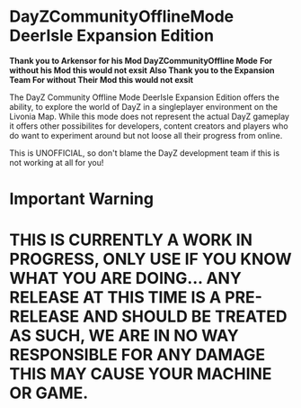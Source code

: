 # DayZCommunityOfflineMode DeerIsle Expansion Edition

**Thank you to Arkensor for his Mod DayZCommunityOffline Mode**
**For without his Mod this would not exsit** 
**Also Thank you to the Expansion Team For without Their Mod this would not exsit**

The DayZ Community Offline Mode DeerIsle Expansion Edition offers the ability, to explore the world of DayZ in a singleplayer environment on the Livonia Map. While this mode does not represent the actual DayZ gameplay it offers other possibilites for developers, content creators and players who do want to experiment around but not loose all their progress from online.

This is UNOFFICIAL, so don't blame the DayZ development team if this is not working at all for you!

# Important Warning

# THIS IS CURRENTLY A WORK IN PROGRESS, ONLY USE IF YOU KNOW WHAT YOU ARE DOING... ANY RELEASE AT THIS TIME IS A PRE-RELEASE AND SHOULD BE TREATED AS SUCH, WE ARE IN NO WAY RESPONSIBLE FOR ANY DAMAGE THIS MAY CAUSE YOUR MACHINE OR GAME.

